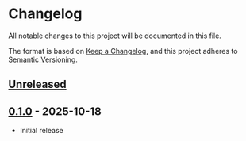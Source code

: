 # Changelog
All notable changes to this project will be documented in this file.

The format is based on [Keep a Changelog](https://keepachangelog.com/en/1.0.0/), and this project adheres to [Semantic
Versioning](https://semver.org/spec/v2.0.0.html).

## [Unreleased]

## [0.1.0] - 2025-10-18
- Initial release

[Unreleased]:
https://github.com/BusinessSimulations/easy-web-dashboard/compare/0.1.0...HEAD
[0.1.0]:
https://github.com/BusinessSimulations/easy-web-dashboard/releases/tag/0.1.0
